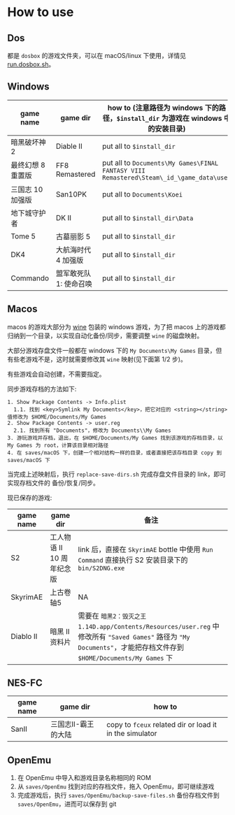 # How to use

## Dos

都是 `dosbox` 的游戏文件夹，可以在 macOS/linux 下使用，详情见 [run.dosbox.sh](../run.dosbox.sh)。

## Windows

| game name         | game dir              | how to (注意路径为 windows 下的路径，`$install_dir` 为游戏在 windows 中的安装目录)      |
| ----------------- | --------------------- | --------------------------------------------------------------------------------------- |
| 暗黑破坏神 2      | Diable II             | put all to `$install_dir`                                                               |
| 最终幻想 8 重置版 | FF8 Remastered        | put all to `Documents\My Games\FINAL FANTASY VIII Remastered\Steam\_id_\game_data\user` |
| 三国志 10 加强版  | San10PK               | put all to `Documents\Koei`                                                             |
| 地下城守护者      | DK II                 | put all to `$install_dir\Data`                                                          |
| Tome 5            | 古墓丽影 5            | put all to `$install_dir`                                                               |
| DK4               | 大航海时代 4 加强版   | put all to `$install_dir`                                                               |
| Commando          | 盟军敢死队1: 使命召唤 | put all to `$install_dir`                                                               |

## Macos

macos 的游戏大部分为 [wine](https://gitlab.winehq.org/wine/wine/-/wikis/home) 包装的 windows 游戏，为了把 macos 上的游戏都归纳到一个目录，以实现自动化备份/同步，需要调整 `wine` 的磁盘映射。

大部分游戏存盘文件一般都在 windows 下的 `My Documents\My Games` 目录，但有些老游戏不是，这时就需要修改其 `wine` 映射(见下面第 1/2 步)。

有些游戏会自动创建，不需要指定。

同步游戏存档的方法如下:

```
1. Show Package Contents -> Info.plist
  1.1. 找到 <key>Symlink My Documents</key>，把它对应的 <string></string> 值修改为 $HOME/Documents/My Games
2. Show Package Contents -> user.reg
  2.1. 找到所有 "Documents"，修改为 Documents\\My Games
3. 游玩游戏并存档，退出，在 $HOME/Documents/My Games 找到该游戏的存档目录，以 My Games 为 root，计算该目录相对路径
4. 在 saves/macOS 下，创建一个相对结构一样的目录，或者直接把该存档目录 copy 到 saves/macOS 下
```

当完成上述映射后，执行 `replace-save-dirs.sh` 完成存盘文件目录的 link，即可实现存档文件的 备份/恢复/同步。

现已保存的游戏:

| game name | game dir                  | 备注                                                                                                                                                               |
| --------- | ------------------------- | ------------------------------------------------------------------------------------------------------------------------------------------------------------------ |
| S2        | 工人物语 II 10 周年纪念版 | link 后，直接在 `SkyrimAE` bottle 中使用 `Run Command` 直接执行 S2 安装目录下的 `bin/S2DNG.exe`                                                                    |
| SkyrimAE  | 上古卷轴5                 | NA                                                                                                                                                                 |
| Diablo II | 暗黑 II 资料片            | 需要在 `暗黑2：毁灭之王1.14D.app/Contents/Resources/user.reg` 中修改所有 `"Saved Games"` 路径为 `"My Documents"`，才能把存档文件存到 `$HOME/Documents/My Games` 下 |

## NES-FC

| game name | game dir            | how to                                                  |
| --------- | ------------------- | ------------------------------------------------------- |
| SanII     | 三国志II-霸王的大陆 | copy to `fceux` related dir or load it in the simulator |

## OpenEmu

1. 在 OpenEmu 中导入和游戏目录名称相同的 ROM
2. 从 `saves/OpenEmu` 找到对应的存档文件，拖入 OpenEmu，即可继续游戏
3. 完成游戏后，执行 `saves/OpenEmu/backup-save-files.sh` 备份存档文件到 `saves/OpenEmu`，进而可以保存到 git
